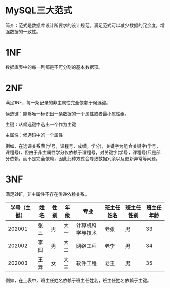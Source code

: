 # MySQL三大范式

简介：范式是数据库设计所要求的设计规范。满足范式可以减少数据的冗余度，增强数据的一致性。

# 1NF

数据库表中的每一列都是不可分割的基本数据项。

# 2NF

满足1NF，每一条记录的非主属性完全依赖于候选键。

候选键：能够唯一标识出一条数据的一个属性或者最小属性组。

主键：从候选键中选出一个作为主键

主属性：候选码中的一个属性

例如，在选课关系表(学号，课程号，成绩，学分)，关键字为组合关键字(学号，课程号)，但由于非主属性学分仅依赖于课程号，对关键字(学号，课程号)只是部分依赖，而不是完全依赖，因此此种方式会导致数据冗余以及更新异常等问题。

# 3NF

满足2NF，非主属性不存在传递依赖关系。

| 学号（主键） | 姓名 | 性别 | 年级 | 专业             | 班主任姓名 | 班主任性别 | 班主任年龄 |
| ------------ | ---- | ---- | ---- | ---------------- | ---------- | ---------- | ---------- |
| 202001       | 张三 | 男   | 大一 | 计算机科学与技术 | 老张       | 男         | 33         |
| 202002       | 李四 | 男   | 大二 | 网络工程         | 老李       | 男         | 34         |
| 202003       | 王舞 | 女   | 大三 | 软件工程         | 老王       | 男         | 35         |

例如，在上表中，班主任姓名依赖于班主任姓名，班主任姓名依赖于主键。